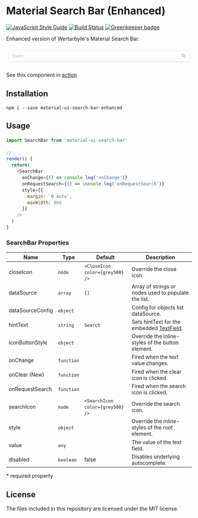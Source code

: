 # Material Search Bar (Enhanced)
[![JavaScript Style Guide](https://img.shields.io/badge/code_style-standard-brightgreen.svg)](https://standardjs.com)
[![Build Status](https://travis-ci.org/TeamWertarbyte/material-ui-search-bar.svg?branch=master)](https://travis-ci.org/TeamWertarbyte/material-ui-search-bar)
[![Greenkeeper badge](https://badges.greenkeeper.io/TeamWertarbyte/material-ui-search-bar.svg)](https://greenkeeper.io/)

Enhanced version of Wertarbyte's Material Search Bar.

![Example](demo.gif)

See this component in [action](https://teamwertarbyte.github.io/material-ui-search-bar/)

## Installation
```shell
npm i --save material-ui-search-bar-enhanced
```

## Usage
```js
import SearchBar from 'material-ui-search-bar'

// ...
render() {
  return(
    <SearchBar
      onChange={() => console.log('onChange')}
      onRequestSearch={() => console.log('onRequestSearch')}
      style={{
        margin: '0 auto',
        maxWidth: 800
      }}
    />
  )
}
```
### SearchBar Properties
|Name            |Type        |Default     |Description
|----------------|------------|------------|--------------------------------
|closeIcon       | `node` | `<CloseIcon color={grey500} />`           | Override the close icon.
|dataSource     | `array` | `[]` | Array of strings or nodes used to populate the list.
|dataSourceConfig     | `object` | | Config for objects list dataSource.
|hintText       | `string`  | `Search`| Sets hintText for the embedded [TextField](http://www.material-ui.com/#/components/text-field).
|iconButtonStyle| `object ` | | Override the inline-styles of the button element.
|onChange       | `function` |            | Fired when the text value changes.
|onClear (New)  | `function` |            | Fired when the clear icon is clicked.
|onRequestSearch       | `function` |            | Fired when the search icon is clicked.
|searchIcon       | `node` | `<SearchIcon color={grey500} />`           | Override the search icon.
|style       | `object` |            | Override the inline-styles of the root element.
|value       | `any` |            | The value of the text field.
|disabled    | `boolean`| false   | Disables underlying autocomplete.

\* required property

## License

The files included in this repository are licensed under the MIT license.
